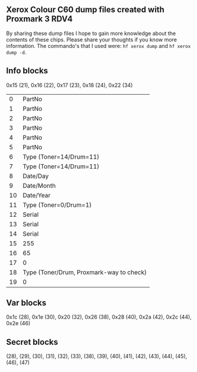 Xerox Colour C60 dump files created with Proxmark 3 RDV4
---

By sharing these dump files I hope to gain more knowledge about the contents of these chips. Please share your thoughts if you know more information.
The commando's that I used were: `hf xerox dump` and `hf xerox dump -d`.

Info blocks
---
0x15 (21), 0x16 (22), 0x17 (23), 0x18 (24), 0x22 (34)

|     |       |
|-----|-------|
| 0   | PartNo|
| 1   | PartNo|
| 2   | PartNo|
| 3   | PartNo|
| 4   | PartNo|
| 5   | PartNo|
| 6   | Type (Toner=14/Drum=11)|
| 7   | Type (Toner=14/Drum=11)|
| 8   | Date/Day|
| 9   | Date/Month|
| 10  | Date/Year|
| 11  | Type (Toner=0/Drum=1)|
| 12  | Serial|
| 13  | Serial|
| 14  | Serial|
| 15  | 255|
| 16  | 65|
| 17  | 0|
| 18  | Type (Toner/Drum, Proxmark-way to check)|
| 19  | 0|

Var blocks
---
0x1c (28), 0x1e (30), 0x20 (32), 0x26 (38), 0x28 (40), 0x2a (42), 0x2c (44), 0x2e (46)

Secret blocks
---
(28), (29), (30), (31), (32), (33), (38), (39), (40), (41), (42), (43), (44), (45), (46), (47)

